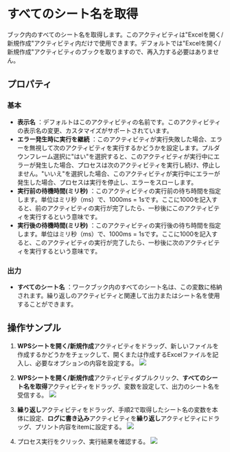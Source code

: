 # すべてのシート名を取得

ブック内のすべてのシート名を取得します。このアクティビティは"Excelを開く/新規作成"アクティビティ内だけで使用できます。デフォルトでは"Excelを開く/新規作成"アクティビティのブックを取りますので、再入力する必要はありません。

## プロパティ

### 基本

- **表示名** ：デフォルトはこのアクティビティの名前です。このアクティビティの表示名の変更、カスタマイズがサポートされています。
- **エラー発生時に実行を継続** ：このアクティビティが実行失敗した場合、エラーを無視して次のアクティビティを実行するかどうかを設定します。プルダウンフレーム選択に"はい"を選択すると、このアクティビティが実行中にエラーが発生した場合、プロセスは次のアクティビティを実行し続け、停止しません。"いいえ"を選択した場合、このアクティビティが実行中にエラーが発生した場合、プロセスは実行を停止し、エラーをスローします。
- **実行前の待機時間(ミリ秒)** ：このアクティビティの実行前の待ち時間を指定します。単位はミリ秒（ms）で、1000ms = 1sです。ここに1000を記入すると、前のアクティビティの実行が完了したら、一秒後にこのアクティビティを実行するという意味です。
- **実行後の待機時間(ミリ秒)** ：このアクティビティの実行後の待ち時間を指定します。単位はミリ秒（ms）で、1000ms = 1sです。ここに1000を記入すると、このアクティビティの実行が完了したら、一秒後に次のアクティビティを実行するという意味です。


### 出力

- **すべてのシート名** ：ワークブック内のすべてのシート名は、この変数に格納されます。繰り返しのアクティビティと関連して出力またはシート名を使用することができます。


## 操作サンプル
1. **WPSシートを開く/新規作成**アクティビティをドラッグ、新しいファイルを作成するかどうかをチェックして、開くまたは作成するExcelファイルを記入し、必要なオプションの内容を設定する。
![](https://docimages.blob.core.chinacloudapi.cn/images/Activities/wps1.png)

2. **WPSシートを開く/新規作成**アクティビティダブルクリック、**すべてのシート名を取得**アクティビティをドラッグ、変数を設定して、出力のシート名を受信する。
![](https://docimages.blob.core.chinacloudapi.cn/images/Activities/wps41.png)

3. **繰り返し**アクティビティをドラッグ、手順2で取得したシート名の変数を本体に設定、**ログに書き込み**アクティビティを**繰り返し**アクティビティにドラッグ、プリント内容をitemに設定する。
![](https://docimages.blob.core.chinacloudapi.cn/images/Activities/wps42.png)

4. プロセス実行をクリック、実行結果を確認する。
![](https://docimages.blob.core.chinacloudapi.cn/images/Activities/wps43.png)